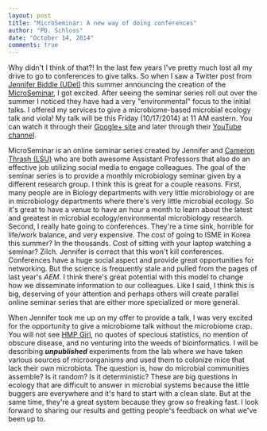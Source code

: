 ```yaml
---
layout: post
title: "MicroSeminar: A new way of doing conferences"
author: "PD. Schloss"
date: "October 14, 2014"
comments: true
---
```


Why didn't I think of that?! In the last few years I've pretty much lost all my
drive to go to conferences to give talks. So when I saw a Twitter post from
[Jennifer Biddle (UDel)](http://www.ceoe.udel.edu/our-people/profiles/jfbiddle)
this summer announcing the creation of the [MicroSeminar](http://microseminar.wordpress.com),
I got excited. After seeing the seminar series roll out over the summer I
noticed they have had a very "environmental" focus to the initial talks. I
offered my services to give a microbiome-based microbial ecology talk and viola!
My talk will be this Friday (10/17/2014) at 11 AM eastern. You can watch it through
their [Google+ site](https://plus.google.com/106615363910557080981/posts)
and later through their [YouTube channel](http://microseminar.wordpress.com/archived-talks/).

MicroSeminar is an online seminar series created by Jennifer and
[Cameron Thrash (LSU)](http://thethrashlab.com) who are both awesome Assistant
Professors that also do an effective job utilizing social media to engage
colleagues. The goal of the seminar series is to provide a monthly microbiology
seminar given by a different research group. I think this is great for a couple
reasons. First, many people are in Biology departments with very
little microbiology or are in microbiology departments where there's very little
microbial ecology. So it's great to have a venue to have an hour a month to
learn about the latest and greatest in microbial ecology/environmental
microbiology research. Second, I really hate going to conferences. They're a
time sink, horrible for life/work balance, and very expensive. The cost of going
to ISME in Korea this summer? In the thousands. Cost of sitting with your laptop
watching a seminar? Zilch. Jennifer is correct that this won't kill conferences.
Conferences have a huge social aspect and provide great opportunities for
networking. But the science is frequently stale and pulled from the pages of
last year's *AEM*. I think there's great potential with this model to change how
we disseminate information to our colleagues. Like I said, I think this is big,
deserving of your attention and perhaps others will create parallel online
seminar series that are either more specialized or more general.

When Jennifer took me up on my offer to provide a talk, I was very excited for
the opportunity to give a microbiome talk without the microbiome crap. You will
not see [HMP Girl](http://news.bbcimg.co.uk/media/images/60893000/jpg/_60893806_body.jpg),
no quotes of specious statistics, no mention of obscure disease, and no
venturing into the weeds of bioinformatics. I will be describing ***unpublished***
experiments from the lab where we have taken various sources of microorganisms
and used them to colonize mice that lack their own microbiota. The question is,
how do microbial communities assemble? Is it random? Is it deterministic? These
are big questions in ecology that are difficult to answer in microbial systems
because the little buggers are everywhere and it's hard to start with a clean
slate. But at the same time, they're a great system because they grow so
freaking fast. I look forward to sharing our results and getting people's
feedback on what we've been up to.
